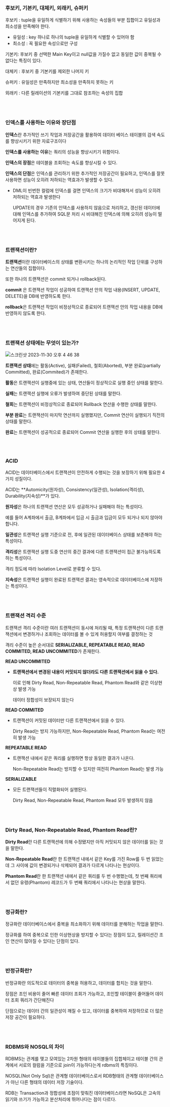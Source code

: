 ### 후보키, 기본키, 대체키, 외래키, 슈퍼키

후보키 : tuple을 유일하게 식별하기 위해 사용하는 속성들의 부분 집합이고 유일성과 최소성을 만족해야 한다.

- 유일성 : key 하나로  하나의 tuple을 유일하게 식별할 수 있어야 함
- 최소성 : 꼭 필요한 속성으로만 구성

기본키: 후보키 중 선택한 Main Key이고 null값을 가질수 없고 동일한 값이 중복될 수 없다는 특징이 있다.

대체키 : 후보키 중 기본키를 제외한 나머지 키

슈퍼키 : 유일성은 만족하지만 최소성을 만족하지 못하는 키

외래키 : 다른 릴레이션의 기본키를 그대로 참조하는 속성의 집합

<br>
<br>

### 인덱스를 사용하는 이유와 장단점

**인덱스**란 추가적인 쓰기 작업과 저장공간을 활용하여 데이터 베이스 테이블의 검색 속도를 향상시키기 위한 자료구조이다

**인덱스를 사용하는 이유**는 쿼리의 성능을 향상시키기 위함이다.

**인덱스의 장점**은 테이블을 조회하는 속도를 향상시킬 수 있다.

**인덱스의 단점**은 인덱스를 관리하기 위한 추가적인 저장공간이 필요하고, 인덱스를 잘못 사용하면 성능이 오히려 저하되는 역효과가 발생할 수 있다.

- DML이 빈번한 컬럼에 인덱스를 걸면 인덱스의 크기가 비대해져서 성능이 오히려 저하되는 역효과 발생한다
    
    UPDATE의 경우 기존의 인덱스를 사용하지 않음으로 처리하고, 갱신된 데이터에 대해 인덱스를 추가하여 SQL문 처리 시 비대해진 인덱스에 의해 오히려 성능이 떨어지게 된다.
    

<br>
<br>


### 트랜잭션이란?

**트랜잭션**이란 데이터베이스의 상태를 변환시키는 하나의 논리적인 작업 단위를 구성하는 연산들의 집합이다.

또한 하나의 트랜잭션은 commit 되거나 rollback된다.

**commit** 은 트랜잭션 작업이 성공하여 트랜잭션 안의 작업 내용(INSERT, UPDATE, DELETE)을 DB에 반영하도록 한다.

**rollback**은 트랜잭션 작업이 비정상적으로 종료되어 트랜잭션 안의 작업 내용을 DB에 반영하지 않도록 한다.

<br>
<br>


### 트랜잭션 상태에는 무엇이 있는가?

![스크린샷 2023-11-30 오후 4 46 38](https://github.com/HoChangSUNG/mentoring/assets/76422685/1ee29430-d88d-49c9-ab1e-7e3d7e60c07a)

**트랜잭션 상태**에는 활동(Active), 실패(Failed), 철회(Aborted), 부분 완료(partially Committed), 완료(Commited)가 존재한다.

**활동**은 트랜잭션이 실행중에 있는 상태, 연산들이 정상적으로 실행 중인 상태를 말한다.

**실패**는 트랜잭션 실행에 오류가 발생하여 중단된 상태를 말한다.

**철회**는 트랜잭션이 비정상적으로 종료되어 Rollback 연산을 수행한 상태를 말한다.

**부분 완료**는 트랜잭션이 마지막 연산까지 실행했지만, Commit 연산이 실행되기 직전의 상태를 말한다.

**완료**는 트랜잭션이 성공적으로 종료되어 Commit 연산을 실행한 후의 상태를 말한다.

<br>
<br>


### ACID

ACID는 데이터베이스에서 트랜잭션이 안전하게 수행되는 것을 보장하기 위해 필요한 4가지 성질이다.

ACID는 **Automicity(원자성), Consistency(일관성), Isolation(격리성), Durability(지속성)**가 있다.

**원자성**은 하나의 트랜잭션 연산은 모두 성공하거나 실패해야 하는 특성이다.

예를 들어 A계좌에서 출금, B계좌에서 입금 시 출금과 입금이 모두 되거나 되지 않아야 합니다.

**일관성**은 트랜잭션 실행 기준으로 전, 후에 일관된 데이터베이스 상태를 보존해야 하는 특성이다.

**격리성**은 트랜잭션 실행 도중 연산의 중간 결과에 다른 트랜잭션이 접근 불가능하도록 하는 특성이다.

격리 정도에 따라 Isolation Level로 분류할 수 있다.

**지속성**은 트랜잭션 실행이 완료된 트랜잭션 결과는 영속적으로 데이터베이스에 저장하는 특성이다.

<br>
<br>


### 트랜잭션 격리 수준

트랜잭션 격리 수준이란 여러 트랜잭션이 동시에 처리될 때, 특정 트랜잭션이 다른 트랜잭션에서 변경하거나 조회하는 데이터를 볼 수 있게 허용할지 여부를 결정하는 것

격리 수준이 높은 순서대로 **SERIALIZABLE, REPEATABLE READ, READ COMMITED, READ UNCOMMITED**가 존재한다.

**READ UNCOMMITED**

- **트랜잭션에서 변경된 내용이 커밋되지 않더라도 다른 트랜잭션에서 읽을 수 있다.**
    
    이로 인해 Dirty Read, Non-Repeatable Read, Phantom Read와 같은 이상현상 발생 가능
    
    데이터 정합성이 보장되지 않는다
    

**READ COMMITED**

- 트랜잭션이 커밋된 데이터만 다른 트랜잭션에서 읽을 수 있다.
    
    Dirty Read는 방지 가능하지만, Non-Repeatable Read, Phantom Read는 여전히 발생 가능
    

**REPEATABLE READ**

- 트랜잭션 내에서 같은 쿼리를 실행하면 항상 동일한 결과가 나온다.
    
    Non-Repeatable Read는 방지할 수 있지만 여전히 Phantom Read는 발생 가능
    

**SERIALIZABLE**

- 모든 트랜잭션들이 직렬화되어 실행된다.
    
    Dirty Read, Non-Repeatable Read, Phantom Read 모두 발생하지 않음
    

<br>
<br>


### Dirty Read, Non-Repeatable Read, Phantom Read란?

**Dirty Read**란 다른 트랜잭션에 의해 수정됐지만 아직 커밋되지 않은 데이터를 읽는 것을 말한다.

**Non-Repeatable Read**란 한 트랜잭션 내에서 같은 Key를 가진 Row를 두 번 읽었는데 그 사이에 값이 변경되거나 삭제되어 결과가 다르게 나타나는 현상이다.

**Phantom Read**란 한 트랜잭션 내에서 같은 쿼리를 두 번 수행했는데, 첫 번째 쿼리에서 없던 유령(Phantom) 레코드가 두 번째 쿼리에서 나타나는 현상을 말한다.

<br>
<br>


### 정규화란?

정규화란 데이터베이스에서 중복을 최소화하기 위해 데이터를 분해하는 작업을 말한다.

정규화를 하여 중복으로 인한 이상현상을 방지할 수 있다는 장점이 있고, 릴레이션간 조인 연산이 많아질 수 있다는 단점이 있다.

<br>
<br>


### 반정규화란?

반정규화란 의도적으로 데이터의 중복을 허용하고, 데이터를 합치는 것을 말한다.

장점은 조인 비용이 줄어 빠른 데이터 조회가 가능하고, 조인할 테이블이 줄어들어 데이터 조회 쿼리가 간단해진다

단점으로는 데이터 간의 일관성이 깨질 수 있고, 데이터를 중복하여 저장하므로 더 많은 저장 공간이 필요하다.

<br>
<br>

### RDBMS와 NOSQL의 차이

RDBMS는 관계를 맺고 모여있는 2차원 형태의 테이블들의 집합체이고 테이블 간의 관계에서 서로의 컬럼을 기준으로 join이 가능하다는게 rdbms의 특징이다.

NOSQL(Not Only Sql)은 관계형 데이터베이스로서 RDB형태의 관계형 데이터베이스가 아닌 다른 형태의 데이터 저장 기술이다.

RDB는 Transaction과 정합성에 초점이 맞춰진 데이터베이스라면 NoSQL은 고속의 읽기와 쓰기가 가능하고 분산처리에 뛰어나다는 점이 다르다.
